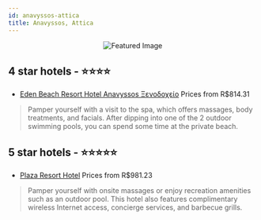 ```yaml
---
id: anavyssos-attica
title: Anavyssos, Attica
---
```


<center><img src="https://i.travelapi.com/hotels/1000000/670000/663400/663369/215710ce_z.jpg" alt="Featured Image" /></center>


##  4 star hotels - ⭐️⭐️⭐️⭐️

-    [Eden Beach Resort Hotel Anavyssos Ξενοδοχείο](https://us.hurb.com/hotels/anavyssos/eden-beach-resort-hotel-anavyssos-ksenodokheio-JNP-JP320033?cmp=18055) Prices from R$814.31
   > Pamper yourself with a visit to the spa, which offers massages, body treatments, and facials. After dipping into one of the 2 outdoor swimming pools, you can spend some time at the private beach.

##  5 star hotels - ⭐️⭐️⭐️⭐️⭐️

-    [Plaza Resort Hotel](https://us.hurb.com/hotels/anavyssos/plaza-resort-hotel-JNP-JP004131?cmp=18055) Prices from R$981.23
   > Pamper yourself with onsite massages or enjoy recreation amenities such as an outdoor pool. This hotel also features complimentary wireless Internet access, concierge services, and barbecue grills.
